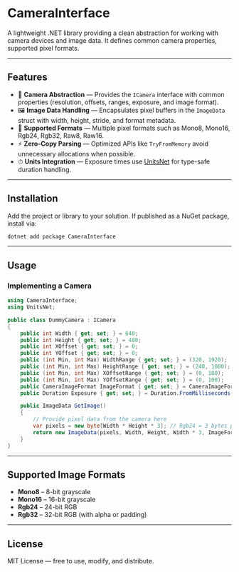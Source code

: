 # CameraInterface

A lightweight .NET library providing a clean abstraction for working with camera devices and image data. It defines common camera properties, supported pixel formats.

---

## Features

- 🎥 **Camera Abstraction** — Provides the `ICamera` interface with common properties (resolution, offsets, ranges, exposure, and image format).
- 🖼 **Image Data Handling** — Encapsulates pixel buffers in the `ImageData` struct with width, height, stride, and format metadata.
- 🧩 **Supported Formats** — Multiple pixel formats such as Mono8, Mono16, Rgb24, Rgb32, Raw8, Raw16.
- ⚡ **Zero-Copy Parsing** — Optimized APIs like `TryFromMemory` avoid unnecessary allocations when possible.
- ⏱ **Units Integration** — Exposure times use [UnitsNet](https://github.com/angularsen/UnitsNet) for type-safe duration handling.

---

## Installation

Add the project or library to your solution. If published as a NuGet package, install via:

```bash
dotnet add package CameraInterface
```

---

## Usage

### Implementing a Camera

```csharp
using CameraInterface;
using UnitsNet;

public class DummyCamera : ICamera
{
    public int Width { get; set; } = 640;
    public int Height { get; set; } = 480;
    public int XOffset { get; set; } = 0;
    public int YOffset { get; set; } = 0;
    public (int Min, int Max) WidthRange { get; set; } = (320, 1920);
    public (int Min, int Max) HeightRange { get; set; } = (240, 1080);
    public (int Min, int Max) XOffsetRange { get; set; } = (0, 100);
    public (int Min, int Max) YOffsetRange { get; set; } = (0, 100);
    public CameraImageFormat ImageFormat { get; set; } = CameraImageFormat.Rgb24;
    public Duration Exposure { get; set; } = Duration.FromMilliseconds(10);

    public ImageData GetImage()
    {
        // Provide pixel data from the camera here
        var pixels = new byte[Width * Height * 3]; // Rgb24 = 3 bytes per pixel
        return new ImageData(pixels, Width, Height, Width * 3, ImageFormat);
    }
}
```

---

## Supported Image Formats

- **Mono8** – 8-bit grayscale  
- **Mono16** – 16-bit grayscale  
- **Rgb24** – 24-bit RGB  
- **Rgb32** – 32-bit RGB (with alpha or padding)

---

## License

MIT License — free to use, modify, and distribute.
